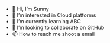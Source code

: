 - 👋 Hi, I’m Sunny
- 👀 I’m interested in Cloud platforms
- 🌱 I’m currently learning ABC
- 💞️ I’m looking to collaborate on GitHub
- 📫 How to reach me shoot a email

<!---
preetham5595/preetham5595 is a ✨ special ✨ repository because its `README.md` (this file) appears on your GitHub profile.
You can click the Preview link to take a look at your changes.
--->
